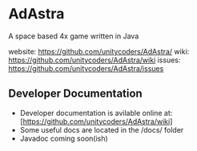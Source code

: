 # AdAstra
A space based 4x game written in Java

website: https://github.com/unitycoders/AdAstra/
wiki: https://github.com/unitycoders/AdAstra/wiki
issues: https://github.com/unitycoders/AdAstra/issues

## Developer Documentation
* Developer documentation is avilable online at: [https://github.com/unitycoders/AdAstra/wiki]
* Some useful docs are located in the /docs/ folder
* Javadoc coming soon(ish)